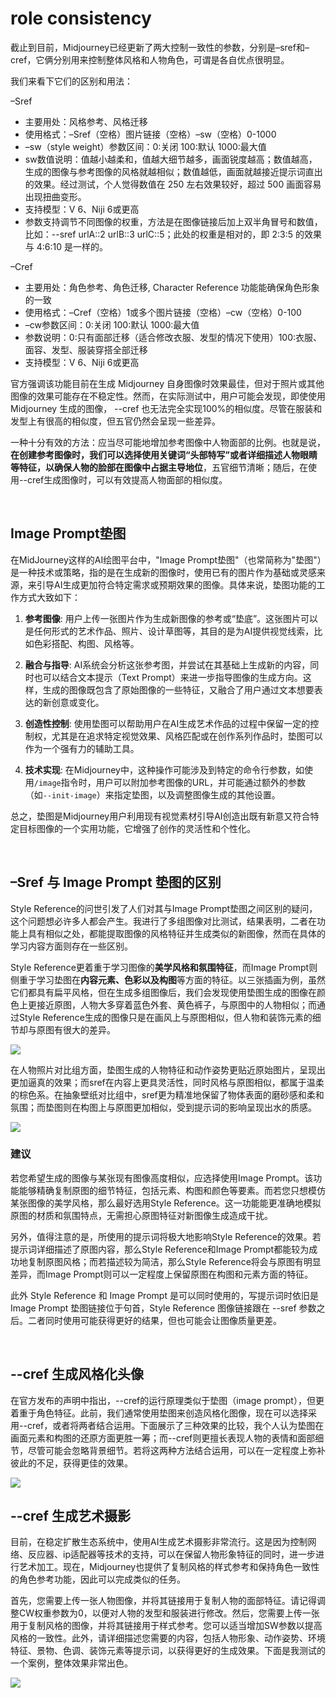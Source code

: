 # role consistency
截止到目前，Midjourney已经更新了两大控制一致性的参数，分别是–sref和–cref，它俩分别用来控制整体风格和人物角色，可谓是各自优点很明显。

我们来看下它们的区别和用法：

–Sref
- 主要用处：风格参考、风格迁移
- 使用格式：–Sref（空格）图片链接（空格）–sw（空格）0-1000
- –sw（style weight）参数区间：0:关闭 100:默认 1000:最大值  
- sw数值说明：值越小越柔和，值越大细节越多，画面锐度越高；数值越高，生成的图像与参考图像的风格就越相似；数值越低，画面就越接近提示词直出的效果。经过测试，个人觉得数值在 250 左右效果较好，超过 500 画面容易出现扭曲变形。
- 支持模型：V 6、Niji 6或更高
- 参数支持调节不同图像的权重，方法是在图像链接后加上双半角冒号和数值，比如：--sref urlA::2 urlB::3 urlC::5；此处的权重是相对的，即 2:3:5 的效果与 4:6:10 是一样的。

–Cref
- 主要用处：角色参考、角色迁移, Character Reference 功能能确保角色形象的一致
- 使用格式：–Cref（空格）1或多个图片链接（空格）–cw（空格）0-100
- –cw参数区间：0:关闭 100:默认 1000:最大值
- 参数说明：0:只有面部迁移（适合修改衣服、发型的情况下使用）100:衣服、面容、发型、服装穿搭全部迁移
- 支持模型：V 6、Niji 6或更高

官方强调该功能目前在生成 Midjourney 自身图像时效果最佳，但对于照片或其他图像的效果可能存在不稳定性。然而，在实际测试中，用户可能会发现，即使使用 Midjourney 生成的图像， --cref 也无法完全实现100%的相似度。尽管在服装和发型上有很高的相似度，但五官仍然会呈现一些差异。

一种十分有效的方法：应当尽可能地增加参考图像中人物面部的比例。也就是说，**在创建参考图像时，我们可以选择使用关键词“头部特写”或者详细描述人物眼睛等特征，以确保人物的脸部在图像中占据主导地位**，五官细节清晰；随后，在使用--cref生成图像时，可以有效提高人物面部的相似度。

<br>

## Image Prompt垫图
在MidJourney这样的AI绘图平台中，"Image Prompt垫图"（也常简称为"垫图"）是一种技术或策略，指的是在生成新的图像时，使用已有的图片作为基础或灵感来源，来引导AI生成更加符合特定需求或预期效果的图像。具体来说，垫图功能的工作方式大致如下：

1. **参考图像**: 用户上传一张图片作为生成新图像的参考或“垫底”。这张图片可以是任何形式的艺术作品、照片、设计草图等，其目的是为AI提供视觉线索，比如色彩搭配、构图、风格等。

2. **融合与指导**: AI系统会分析这张参考图，并尝试在其基础上生成新的内容，同时也可以结合文本提示（Text Prompt）来进一步指导图像的生成方向。这样，生成的图像既包含了原始图像的一些特征，又融合了用户通过文本想要表达的新创意或变化。

3. **创造性控制**: 使用垫图可以帮助用户在AI生成艺术作品的过程中保留一定的控制权，尤其是在追求特定视觉效果、风格匹配或在创作系列作品时，垫图可以作为一个强有力的辅助工具。

4. **技术实现**: 在Midjourney中，这种操作可能涉及到特定的命令行参数，如使用`/image`指令时，用户可以附加参考图像的URL，并可能通过额外的参数（如`--init-image`）来指定垫图，以及调整图像生成的其他设置。

总之，垫图是Midjourney用户利用现有视觉素材引导AI创造出既有新意又符合特定目标图像的一个实用功能，它增强了创作的灵活性和个性化。

<br>

## –Sref 与 Image Prompt 垫图的区别
Style Reference的问世引发了人们对其与Image Prompt垫图之间区别的疑问，这个问题想必许多人都会产生。我进行了多组图像对比测试，结果表明，二者在功能上具有相似之处，都能提取图像的风格特征并生成类似的新图像，然而在具体的学习内容方面则存在一些区别。

Style Reference更着重于学习图像的**美学风格和氛围特征**，而Image Prompt则侧重于学习垫图在**内容元素、色彩以及构图**等方面的特征。以三张插画为例，虽然它们都具有扁平风格，但在生成多组图像后，我们会发现使用垫图生成的图像在颜色上更接近原图，人物大多穿着蓝色外套、黄色裤子，与原图中的人物相似；而通过Style Reference生成的图像只是在画风上与原图相似，但人物和装饰元素的细节却与原图有很大的差异。

<img src="./images/sref vs dt1.jpg" />

在人物照片对比组方面，垫图生成的人物特征和动作姿势更贴近原始图片，呈现出更加逼真的效果；而sref在内容上更具灵活性，同时风格与原图相似，都属于温柔的棕色系。在抽象壁纸对比组中，sref更为精准地保留了物体表面的磨砂感和柔和氛围；而垫图则在构图上与原图更加相似，受到提示词的影响呈现出水的质感。

<img src="./images/sref vs dt2.jpg" />

### 建议
若您希望生成的图像与某张现有图像高度相似，应选择使用Image Prompt。该功能能够精确复制原图的细节特征，包括元素、构图和颜色等要素。而若您只想模仿某张图像的美学风格，那么最好选用Style Reference。这一功能能更准确地模拟原图的材质和氛围特点，无需担心原图特征对新图像生成造成干扰。

另外，值得注意的是，所使用的提示词将极大地影响Style Reference的效果。若提示词详细描述了原图内容，那么Style Reference和Image Prompt都能较为成功地复制原图风格；而若描述较为简洁，那么Style Reference将会与原图有明显差异，而Image Prompt则可以一定程度上保留原图在构图和元素方面的特征。

此外 Style Reference 和 Image Prompt 是可以同时使用的，写提示词时依旧是 Image Prompt 垫图链接位于句首，Style Reference 图像链接跟在 --sref 参数之后。二者同时使用可能获得更好的结果，但也可能会让图像质量更差。

<br>

## --cref 生成风格化头像
在官方发布的声明中指出，--cref的运行原理类似于垫图（image prompt），但更着重于角色特征。此前，我们通常使用垫图来创造风格化图像，现在可以选择采用--cref，或者将两者结合运用。下面展示了三种效果的比较，我个人认为垫图在画面元素和构图的还原方面更胜一筹；而--cref则更擅长表现人物的表情和面部细节，尽管可能会忽略背景细节。若将这两种方法结合运用，可以在一定程度上弥补彼此的不足，获得更佳的效果。

<img src="./images/cref vs dt1.jpg" />

<br>

## --cref 生成艺术摄影
目前，在稳定扩散生态系统中，使用AI生成艺术摄影非常流行。这是因为控制网络、反应器、ip适配器等技术的支持，可以在保留人物形象特征的同时，进一步进行艺术加工。现在，Midjourney也提供了复制风格的样式参考和保持角色一致性的角色参考功能，因此可以完成类似的任务。

首先，您需要上传一张人物图像，并将其链接用于复制人物的面部特征。请记得调整CW权重参数为0，以便对人物的发型和服装进行修改。然后，您需要上传一张用于复制风格的图像，并将其链接用于样式参考。您可以适当增加SW参数以提高风格的一致性。此外，请详细描述您需要的内容，包括人物形象、动作姿势、环境特征、景物、色调、装饰元素等提示词，以获得更好的生成效果。下面是我测试的一个案例，整体效果非常出色。

<img src="./images/cref example.jpg" />